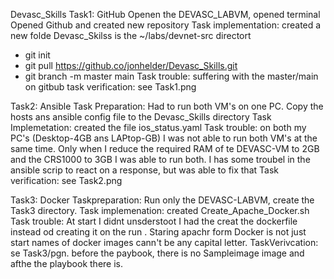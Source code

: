 Devasc_Skills
Task1: GitHub
Openen the DEVASC_LABVM, opened terminal 
Opened Github and created new repository
Task implementation:
created a new folde Devasc_Skilss is the ~/labs/devnet-src directort
- git init
- git pull https://github.co/jonhelder/Devasc_Skills.git
- git branch -m master main
Task trouble: suffering with the master/main on gitbub
task verification: see Task1.png

Task2: Ansible
Task Preparation: Had to run both VM's on one PC. Copy the hosts ans ansible config file to the Devasc_Skills directory
Task Implemetation: created the file ios_status.yaml
Task trouble: on both my PC's (Desktop-4GB ans LAPtop-GB) I was not able to run both VM's at the same time. 
Only when I reduce the required RAM of te DEVASC-VM to 2GB and the CRS1000 to 3GB I was able to run both.
I has some troubel in the ansible scrip to react on a response, but was able to fix that
Task verification: see Task2.png

Task3: Docker
Taskpreparation: Run only the DEVASC-LABVM, create the Task3 directory.
Task implemenation: created  Create_Apache_Docker.sh                    
Task trouble: At start I didnt unsderstoot I had the creat the dockerfile instead od creating it on the run . Staring apachr form Docker is not just start
names of docker images cann't be any capital letter.
TaskVerivcation: se Task3/pgn. before the paybook, there is no Sampleimage image and afthe the playbook there is.



